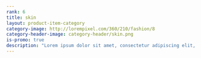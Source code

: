 ```yaml
---
rank: 6
title: skin
layout: product-item-category
category-image: http://lorempixel.com/360/210/fashion/8
category-header-image: category-header/skin.png
is-promo: true
description: "Lorem ipsum dolor sit amet, consectetur adipiscing elit, sed do eiusmod tempor incididunt ut labore et dolore magna aliqua."
---
```



